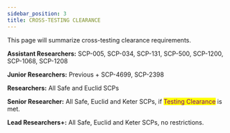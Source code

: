 ```yaml
---
sidebar_position: 3
title: CROSS-TESTING CLEARANCE
---
```


This page will summarize cross-testing clearance requirements.

**Assistant Researchers:** SCP-005, SCP-034, SCP-131, SCP-500, SCP-1200, SCP-1068, SCP-1208

**Junior Researchers:** Previous + SCP-4699, SCP-2398

**Researchers:** All Safe and Euclid SCPs

**Senior Researcher:** All Safe, Euclid and Keter SCPs, if <mark style="color:purple;">Testing Clearance</mark> is met.

**Lead Researchers+:** All Safe, Euclid and Keter SCPs, no restrictions.


